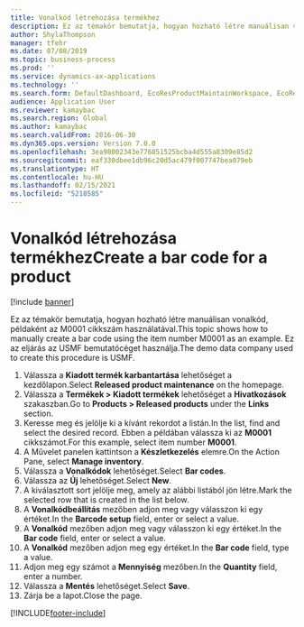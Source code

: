 ```yaml
---
title: Vonalkód létrehozása termékhez
description: Ez az témakör bemutatja, hogyan hozható létre manuálisan vonalkód, példaként az M0001 cikkszám használatával.
author: ShylaThompson
manager: tfehr
ms.date: 07/08/2019
ms.topic: business-process
ms.prod: ''
ms.service: dynamics-ax-applications
ms.technology: ''
ms.search.form: DefaultDashboard, EcoResProductMaintainWorkspace, EcoResProductOpenCasesFormPart, EcoResProductDetailsExtended, InventItemBarcode, InventItemBarcodeLookup
audience: Application User
ms.reviewer: kamaybac
ms.search.region: Global
ms.author: kamaybac
ms.search.validFrom: 2016-06-30
ms.dyn365.ops.version: Version 7.0.0
ms.openlocfilehash: 3ea98002343e776851525bcba4d555a8309e85d2
ms.sourcegitcommit: eaf330dbee1db96c20d5ac479f007747bea079eb
ms.translationtype: HT
ms.contentlocale: hu-HU
ms.lasthandoff: 02/15/2021
ms.locfileid: "5218585"
---
```

# <a name="create-a-bar-code-for-a-product"></a><span data-ttu-id="1f58e-103">Vonalkód létrehozása termékhez</span><span class="sxs-lookup"><span data-stu-id="1f58e-103">Create a bar code for a product</span></span>

[!include [banner](../../includes/banner.md)]

<span data-ttu-id="1f58e-104">Ez az témakör bemutatja, hogyan hozható létre manuálisan vonalkód, példaként az M0001 cikkszám használatával.</span><span class="sxs-lookup"><span data-stu-id="1f58e-104">This topic shows how to manually create a bar code using the item number M0001 as an example.</span></span> <span data-ttu-id="1f58e-105">Ez az eljárás az USMF bemutatócéget használja.</span><span class="sxs-lookup"><span data-stu-id="1f58e-105">The demo data company used to create this procedure is USMF.</span></span>

1. <span data-ttu-id="1f58e-106">Válassza a **Kiadott termék karbantartása** lehetőséget a kezdőlapon.</span><span class="sxs-lookup"><span data-stu-id="1f58e-106">Select **Released product maintenance** on the homepage.</span></span>
2. <span data-ttu-id="1f58e-107">Válassza a **Termékek > Kiadott termékek** lehetőséget a **Hivatkozások** szakaszban.</span><span class="sxs-lookup"><span data-stu-id="1f58e-107">Go to **Products > Released products** under the **Links** section.</span></span>
3. <span data-ttu-id="1f58e-108">Keresse meg és jelölje ki a kívánt rekordot a listán.</span><span class="sxs-lookup"><span data-stu-id="1f58e-108">In the list, find and select the desired record.</span></span> <span data-ttu-id="1f58e-109">Ebben a példában válassza ki az **M0001** cikkszámot.</span><span class="sxs-lookup"><span data-stu-id="1f58e-109">For this example, select item number **M0001**.</span></span>
4. <span data-ttu-id="1f58e-110">A Művelet panelen kattintson a **Készletkezelés** elemre.</span><span class="sxs-lookup"><span data-stu-id="1f58e-110">On the Action Pane, select **Manage inventory**.</span></span>
5. <span data-ttu-id="1f58e-111">Válassza a **Vonalkódok** lehetőséget.</span><span class="sxs-lookup"><span data-stu-id="1f58e-111">Select **Bar codes**.</span></span>
6. <span data-ttu-id="1f58e-112">Válassza az **Új** lehetőséget.</span><span class="sxs-lookup"><span data-stu-id="1f58e-112">Select **New**.</span></span>
7. <span data-ttu-id="1f58e-113">A kiválasztott sort jelölje meg, amely az alábbi listából jön létre.</span><span class="sxs-lookup"><span data-stu-id="1f58e-113">Mark the selected row that is created in the list below.</span></span>
8. <span data-ttu-id="1f58e-114">A **Vonalkódbeállítás** mezőben adjon meg vagy válasszon ki egy értéket.</span><span class="sxs-lookup"><span data-stu-id="1f58e-114">In the **Barcode setup** field, enter or select a value.</span></span>
9. <span data-ttu-id="1f58e-115">A **Vonalkód** mezőben adjon meg vagy válasszon ki egy értéket.</span><span class="sxs-lookup"><span data-stu-id="1f58e-115">In the **Bar code** field, enter or select a value.</span></span>
10. <span data-ttu-id="1f58e-116">A **Vonalkód** mezőben adjon meg egy értéket.</span><span class="sxs-lookup"><span data-stu-id="1f58e-116">In the **Bar code** field, type a value.</span></span>  
11. <span data-ttu-id="1f58e-117">Adjon meg egy számot a **Mennyiség** mezőben.</span><span class="sxs-lookup"><span data-stu-id="1f58e-117">In the **Quantity** field, enter a number.</span></span>
12. <span data-ttu-id="1f58e-118">Válassza a **Mentés** lehetőséget.</span><span class="sxs-lookup"><span data-stu-id="1f58e-118">Select **Save**.</span></span>
13. <span data-ttu-id="1f58e-119">Zárja be a lapot.</span><span class="sxs-lookup"><span data-stu-id="1f58e-119">Close the page.</span></span> 



[!INCLUDE[footer-include](../../../includes/footer-banner.md)]